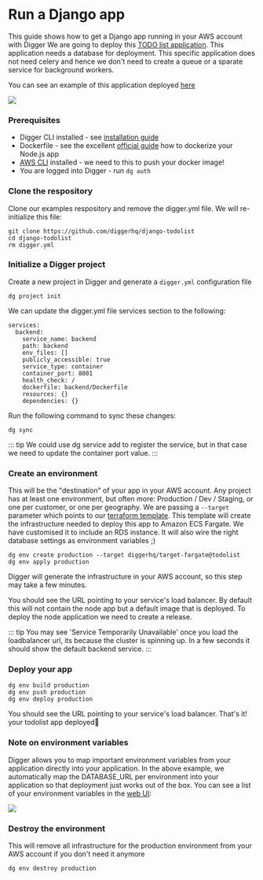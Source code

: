 # Run a Django app
This guide shows how to get a Django app running in your AWS account with Digger
We are going to deploy this [TODO list application](https://github.com/diggerhq/django-todolist). This application needs a database for deployment. This specific application does not need celery and hence we don't need to create a queue or a sparate service for background workers.

You can see an example of this application deployed [here](https://todo-example.dggr.app/)

![](https://i.imgur.com/lWZFxjn.png)

### Prerequisites
- Digger CLI installed - see [installation guide](../installation)
- Dockerfile - see the excellent [official guide](https://nodejs.org/en/docs/guides/nodejs-docker-webapp/) how to dockerize your Node.js app
- [AWS CLI](https://docs.aws.amazon.com/cli/latest/userguide/install-cliv2.html) installed - we need to this to push your docker image!
- You are logged into Digger - run `dg auth`

### Clone the respository

Clone our examples respository and remove the digger.yml file. We will re-initialize this file:
```
git clone https://github.com/diggerhq/django-todolist
cd django-todolist
rm digger.yml
```

### Initialize a Digger project
Create a new project in Digger and generate a `digger.yml` configuration file
```
dg project init
```

We can update the digger.yml file services section to the following:

```
services:
  backend:
    service_name: backend
    path: backend
    env_files: []
    publicly_accessible: true
    service_type: container
    container_port: 8001
    health_check: /
    dockerfile: backend/Dockerfile
    resources: {}
    dependencies: {}
```

Run the following command to sync these changes:

```
dg sync
```

::: tip
We could use dg service add to register the service, but in that case we need to update the container port value.
:::

### Create an environment
This will be the "destination" of your app in your AWS account. Any project has at least one environment, but often more: Production / Dev / Staging, or one per customer, or one per geography. We are passing a `--target` parameter which points to our [terraform template](https://github.com/diggerhq/target-fargate/tree/todolist). This template will create the infrastructure needed to deploy this app to Amazon ECS Fargate. We have customised it to include an RDS instance. It will also wire the right database settings as environment variables ;)

```
dg env create production --target diggerhq/target-fargate@todolist
dg env apply production
```
Digger will generate the infrastructure in your AWS account, so this step may take a few minutes.

You should see the URL pointing to your service's load balancer. By default this will not contain the node app but a default image that is deployed. To deploy the node application we need to create a release.

::: tip
You may see 'Service Temporarily Unavailable' once you load the loadbalancer url, its because the cluster is spinning up. In a few seconds it should show the default backend service.
:::

### Deploy your app
```
dg env build production
dg env push production
dg env deploy production
```
You should see the URL pointing to your service's load balancer. That's it! your todolist app deployed🙂


### Note on environment variables

Digger allows you to map important environment variables from your application directly into your application. In the above example, we automatically map the DATABASE_URL per environment into your application so that deployment just works out of the box. You can see a list of your environment variables in the [web UI](https://app.digger.dev/):

![](https://i.imgur.com/MhLYXT3.png)

### Destroy the environment
This will remove all infrastructure for the production environment from your AWS account if you don't need it anymore
```
dg env destroy production
```




